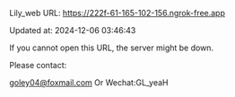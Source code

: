 Lily_web URL: https://222f-61-165-102-156.ngrok-free.app

Updated at: 2024-12-06 03:46:43

If you cannot open this URL, the server might be down.

Please contact: 

goley04@foxmail.com Or Wechat:GL_yeaH